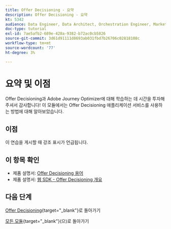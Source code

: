 ```yaml
---
title: Offer Decisioning - 요약
description: Offer Decisioning - 요약
kt: 5342
audience: Data Engineer, Data Architect, Orchestration Engineer, Marketer
doc-type: tutorial
exl-id: 7ae5afb2-689e-428a-9382-b72ac0cb5826
source-git-commit: 3d61d91111d8693ab031fbd7b26706c02818108c
workflow-type: tm+mt
source-wordcount: '77'
ht-degree: 3%

---
```


# 요약 및 이점

Offer Decisioning과 Adobe Journey Optimizer에 대해 학습하는 데 시간을 투자해 주셔서 감사합니다!
이 모듈에서는 Offer Decisioning 애플리케이션 서비스를 사용하는 방법에 대해 알아보았습니다.

## 이점

이 연습을 게시할 때 강조 표시가 언급됩니다.

## 이 항목 확인

- 제품 설명서: [Offer Decisioning 용어](https://experienceleague.adobe.com/docs/journey-optimizer/using/offer-decisioniong/get-started-decision/starting-offer-decisioning.html#glossary?lang=ko)
- 제품 설명서: [웹 SDK - Offer Decisioning 개요](https://experienceleague.adobe.com/docs/experience-platform/edge/personalization/offer-decisioning/offer-decisioning-overview.html?lang=ko)

## 다음 단계

[Offer Decisioning](offer-decisioning.md){target="_blank"}로 돌아가기

[모든 모듈](./../../../../overview.md){target="_blank"}(으)로 돌아가기
